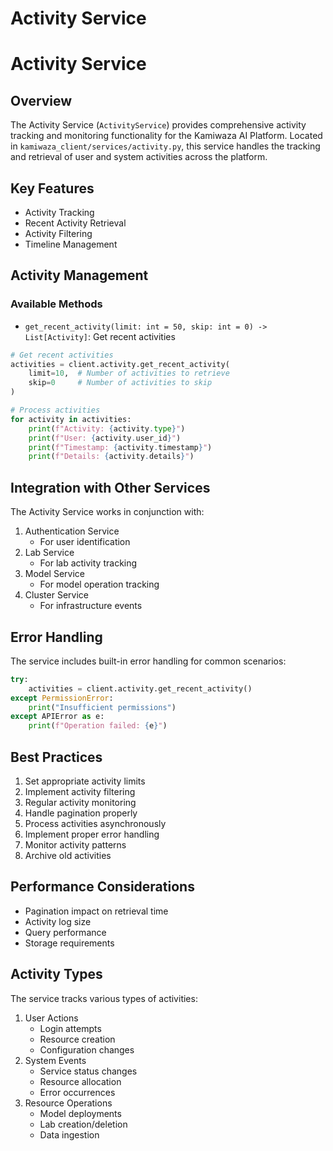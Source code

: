 # Activity Service


# Activity Service

## Overview
The Activity Service (`ActivityService`) provides comprehensive activity tracking and monitoring functionality for the Kamiwaza AI Platform. Located in `kamiwaza_client/services/activity.py`, this service handles the tracking and retrieval of user and system activities across the platform.

## Key Features
- Activity Tracking
- Recent Activity Retrieval
- Activity Filtering
- Timeline Management

## Activity Management

### Available Methods
- `get_recent_activity(limit: int = 50, skip: int = 0) -> List[Activity]`: Get recent activities

```python
# Get recent activities
activities = client.activity.get_recent_activity(
    limit=10,  # Number of activities to retrieve
    skip=0     # Number of activities to skip
)

# Process activities
for activity in activities:
    print(f"Activity: {activity.type}")
    print(f"User: {activity.user_id}")
    print(f"Timestamp: {activity.timestamp}")
    print(f"Details: {activity.details}")
```

## Integration with Other Services
The Activity Service works in conjunction with:
1. Authentication Service
   - For user identification
2. Lab Service
   - For lab activity tracking
3. Model Service
   - For model operation tracking
4. Cluster Service
   - For infrastructure events

## Error Handling
The service includes built-in error handling for common scenarios:
```python
try:
    activities = client.activity.get_recent_activity()
except PermissionError:
    print("Insufficient permissions")
except APIError as e:
    print(f"Operation failed: {e}")
```

## Best Practices
1. Set appropriate activity limits
2. Implement activity filtering
3. Regular activity monitoring
4. Handle pagination properly
5. Process activities asynchronously
6. Implement proper error handling
7. Monitor activity patterns
8. Archive old activities

## Performance Considerations
- Pagination impact on retrieval time
- Activity log size
- Query performance
- Storage requirements

## Activity Types
The service tracks various types of activities:
1. User Actions
   - Login attempts
   - Resource creation
   - Configuration changes
2. System Events
   - Service status changes
   - Resource allocation
   - Error occurrences
3. Resource Operations
   - Model deployments
   - Lab creation/deletion
   - Data ingestion

